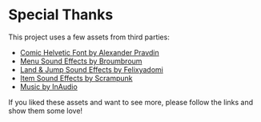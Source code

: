 # Special Thanks

This project uses a few assets from third parties:

<ul>
    <li><a href="https://www.behance.net/pravdin" target="_blank">Comic Helvetic Font by Alexander Pravdin</a></li>
    <li><a href="https://freesound.org/people/broumbroum/" target="_blank">Menu Sound Effects by Broumbroum</a></li>
    <li><a href="https://freesound.org/people/felixyadomi/" target="_blank">Land & Jump Sound Effects by Felixyadomi</a></li>
    <li><a href="https://freesound.org/people/Scrampunk/" target="_blank">Item Sound Effects by Scrampunk</a></li>
    <li><a href="https://inaudio.org" target="_blank">Music by InAudio</a></li>
</ul>

If you liked these assets and want to see more, please follow the links and show them some love!